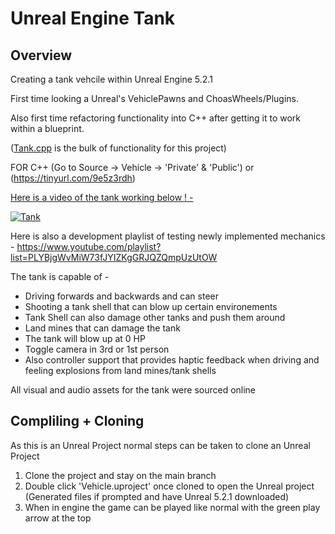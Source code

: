 # Unreal Engine Tank

## Overview

Creating a tank vehcile within Unreal Engine 5.2.1

First time looking a Unreal's VehiclePawns and ChoasWheels/Plugins.

Also first time refactoring functionality into C++ after getting it to work within a blueprint.

([Tank.cpp](https://github.com/Brad0408/VehiclePrototyping/blob/main/Source/Vehicle/Private/Tank.cpp) is the bulk of functionality for this project)

FOR C++ (Go to Source -> Vehicle -> 'Private' & 'Public') or (https://tinyurl.com/9e5z3rdh)






<ins> Here is a video of the tank working below ! - </ins>


[![Tank](https://i.ytimg.com/vi/kPaiKcoHShI/maxresdefault.jpg?sqp=-oaymwEmCIAKENAF8quKqQMa8AEB-AH-CYAC0AWKAgwIABABGEsgVChlMA8=&amp;rs=AOn4CLBq3-GsuVV9gS1V0YG3h2Mka04BHg)](https://youtu.be/kPaiKcoHShI)



Here is also a development playlist of testing newly implemented mechanics - https://www.youtube.com/playlist?list=PLYBjgWvMiW73fJYIZKgGRJQZQmpUzUtOW


The tank is capable of -

- Driving forwards and backwards and can steer
- Shooting a tank shell that can blow up certain environements
- Tank Shell can also damage other tanks and push them around
- Land mines that can damage the tank
- The tank will blow up at 0 HP
- Toggle camera in 3rd or 1st person
- Also controller support that provides haptic feedback when driving and feeling explosions from land mines/tank shells

All visual and audio assets for the tank were sourced online

## Compliling + Cloning

As this is an Unreal Project normal steps can be taken to clone an Unreal Project
1) Clone the project and stay on the main branch
2) Double click 'Vehicle.uproject' once cloned to open the Unreal project (Generated files if prompted and have Unreal 5.2.1 downloaded)
3) When in engine the game can be played like normal with the green play arrow at the top
